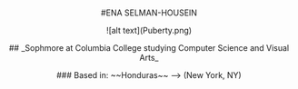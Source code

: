 <br>
<p align="center">#ENA SELMAN-HOUSEIN</p>
<p align="center">![alt text](Puberty.png)</p>
<p align="center">## _Sophmore at Columbia College studying Computer Science and Visual Arts_</p>
<p align="center">### Based in: ~~Honduras~~ --> (New York, NY)</p>
